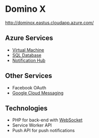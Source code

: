 # Domino X

http://dominox.eastus.cloudapp.azure.com/

## Azure Services

- [Virtual Machine](https://azure.microsoft.com/en-us/services/virtual-machines/)
- [SQL Database](https://azure.microsoft.com/en-us/services/sql-database/)
- [Notification Hub](https://azure.microsoft.com/en-us/documentation/services/notification-hubs/)

## Other Services

- Facebook OAuth
- [Google Cloud Messaging](https://developers.google.com/cloud-messaging/)

## Technologies

- PHP for back-end with [WebSocket](https://github.com/ratchetphp/Ratchet)
- Service Worker API
- Push API for push notifications
